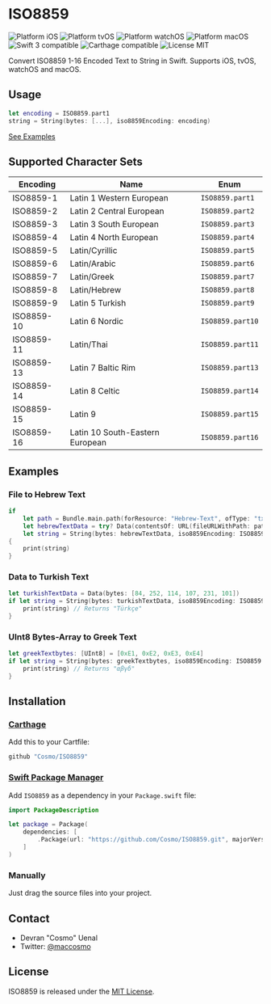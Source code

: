 # ISO8859

<img src="https://img.shields.io/badge/platform-iOS-blue.svg?style=flat" alt="Platform iOS" />
<img src="https://img.shields.io/badge/platform-tvOS-blue.svg?style=flat" alt="Platform tvOS" />
<img src="https://img.shields.io/badge/platform-watchOS-blue.svg?style=flat" alt="Platform watchOS" />
<img src="https://img.shields.io/badge/platform-macOS-blue.svg?style=flat" alt="Platform macOS" />
<img src="https://img.shields.io/badge/swift3-compatible-green.svg?style=flat" alt="Swift 3 compatible" />
<img src="https://img.shields.io/badge/Carthage-compatible-brightgreen.svg?style=flat" alt="Carthage compatible" />
<img src="https://img.shields.io/badge/license-MIT-blue.svg?style=flat" alt="License MIT" />

Convert ISO8859 1-16 Encoded Text to String in Swift. Supports iOS, tvOS, watchOS and macOS.

## Usage

```swift
let encoding = ISO8859.part1
string = String(bytes: [...], iso8859Encoding: encoding)
```

[See Examples](#examples)

## Supported Character Sets

| Encoding | Name | Enum |
| --- | --- | --- |
| ISO8859-1 | Latin 1 Western European | `ISO8859.part1` |
| ISO8859-2 | Latin 2 Central European | `ISO8859.part2` |
| ISO8859-3 | Latin 3 South European | `ISO8859.part3` |
| ISO8859-4 | Latin 4 North European | `ISO8859.part4` |
| ISO8859-5 | Latin/Cyrillic | `ISO8859.part5` |
| ISO8859-6 | Latin/Arabic | `ISO8859.part6` |
| ISO8859-7 | Latin/Greek | `ISO8859.part7` |
| ISO8859-8 | Latin/Hebrew | `ISO8859.part8` |
| ISO8859-9 | Latin 5 Turkish | `ISO8859.part9` |
| ISO8859-10 | Latin 6 Nordic | `ISO8859.part10` |
| ISO8859-11 | Latin/Thai | `ISO8859.part11` |
| ISO8859-13 | Latin 7 Baltic Rim | `ISO8859.part13` |
| ISO8859-14 | Latin 8 Celtic | `ISO8859.part14` |
| ISO8859-15 | Latin 9 | `ISO8859.part15` |
| ISO8859-16 | Latin 10 South-Eastern European | `ISO8859.part16` |

## Examples

### File to Hebrew Text

```swift
if
    let path = Bundle.main.path(forResource: "Hebrew-Text", ofType: "txt"),
    let hebrewTextData = try? Data(contentsOf: URL(fileURLWithPath: path)),
    let string = String(bytes: hebrewTextData, iso8859Encoding: ISO8859.part8)
{
    print(string)
}
```

### Data to Turkish Text

```swift
let turkishTextData = Data(bytes: [84, 252, 114, 107, 231, 101])
if let string = String(bytes: turkishTextData, iso8859Encoding: ISO8859.part9) {
    print(string) // Returns "Türkçe"
}
```

### UInt8 Bytes-Array to Greek Text

```swift
let greekTextbytes: [UInt8] = [0xE1, 0xE2, 0xE3, 0xE4]
if let string = String(bytes: greekTextbytes, iso8859Encoding: ISO8859.part7) {
    print(string) // Returns "αβγδ"
}
```

## Installation

### [Carthage](https://github.com/Carthage/Carthage)

Add this to your Cartfile:

```ruby
github "Cosmo/ISO8859"
```

### [Swift Package Manager](https://swift.org/package-manager)

Add `ISO8859` as a dependency in your `Package.swift` file:

```swift
import PackageDescription

let package = Package(
    dependencies: [
        .Package(url: "https://github.com/Cosmo/ISO8859.git", majorVersion: 1, minor: 0),
    ]
)
```

### Manually

Just drag the source files into your project.

## Contact

* Devran "Cosmo" Uenal
* Twitter: [@maccosmo](http://twitter.com/maccosmo)

## License

ISO8859 is released under the [MIT License](http://www.opensource.org/licenses/MIT).
